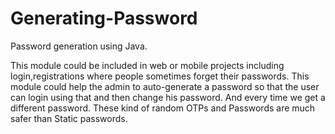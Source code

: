 # Generating-Password
Password generation using Java.

This module could be included in web or mobile projects including login,registrations where people sometimes forget their passwords.
This module could help the admin to auto-generate a password so that the user can login using that and then change his password.
And every time we get a different password.
These kind of random OTPs and Passwords are much safer than Static passwords.
